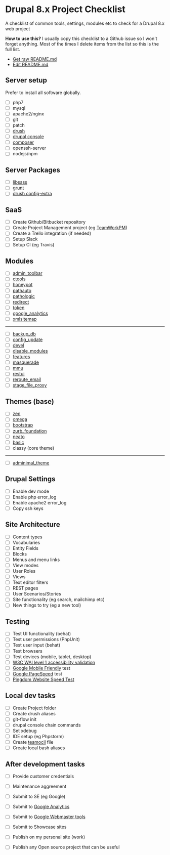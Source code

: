 # Drupal 8.x Project Checklist
A checklist of common tools, settings, modules etc to check for a Drupal 8.x web project

**How to use this?**
I usually copy this checklist to a Github issue so I won't forget anything. 
Most of the times I delete items from the list so this is the full list.

 - [Get raw README.md](https://raw.githubusercontent.com/theodorosploumis/drupal8-checklist/master/README.md)
 - [Edit README.md](https://github.com/theodorosploumis/drupal8-checklist/edit/master/README.md)


## Server setup

Prefer to install all software globally.

 - [ ] php7
 - [ ] mysql
 - [ ] apache2/nginx
 - [ ] git
 - [ ] patch
 - [ ] [drush](http://docs.drush.org/en/master/install/#installupgrade-a-global-drush)
 - [ ] [drupal console](https://hechoendrupal.gitbooks.io/drupal-console/content/en/getting/installer.html)
 - [ ] [composer](https://getcomposer.org/doc/00-intro.md#installation-linux-unix-osx)
 - [ ] openssh-server
 - [ ] nodejs/npm

## Server Packages

 - [ ] [libsass](https://github.com/sass/node-sass)
 - [ ] [grunt](http://gruntjs.com/)
 - [ ] [drush config-extra](https://github.com/drush-ops/config-extra)

## SaaS

 - [ ] Create Github/Bitbucket repository
 - [ ] Create Project Management project (eg [TeamWorkPM](https://teamworkpm.net/))
 - [ ] Create a Trello integration (if needed)
 - [ ] Setup Slack
 - [ ] Setup CI (eg Travis)

## Modules

 - [ ] [admin_toolbar](https://www.drupal.org/project/admin_toolbar)
 - [ ] [ctools](https://www.drupal.org/project/ctools)
 - [ ] [honeypot](https://www.drupal.org/project/honeypot)
 - [ ] [pathauto](https://www.drupal.org/project/pathauto)
 - [ ] [pathologic](https://www.drupal.org/project/pathologic)
 - [ ] [redirect](https://www.drupal.org/project/redirect)
 - [ ] [token](https://www.drupal.org/project/token)
 - [ ] [google_analytics](https://www.drupal.org/project/google_analytics)
 - [ ] [xmlsitemap](https://www.drupal.org/project/xmlsitemap)

---

 - [ ] [backup_db](https://www.drupal.org/project/backup_db)
 - [ ] [config_update](https://www.drupal.org/project/config_update)
 - [ ] [devel](https://www.drupal.org/project/devel)
 - [ ] [disable_modules](https://www.drupal.org/project/disable_modules)
 - [ ] [features](https://www.drupal.org/project/features)
 - [ ] [masquerade](https://www.drupal.org/project/masquerade)
 - [ ] [mmu](https://www.drupal.org/project/mmu)
 - [ ] [restui](https://www.drupal.org/project/restui)
 - [ ] [reroute_email](https://www.drupal.org/project/reroute_email)
 - [ ] [stage_file_proxy](https://www.drupal.org/project/stage_file_proxy)

## Themes (base)

 - [ ] [zen](https://www.drupal.org/project/zen)
 - [ ] [omega](https://www.drupal.org/project/omega)
 - [ ] [bootstrap](https://www.drupal.org/project/bootstrap)
 - [ ] [zurb_foundation](https://www.drupal.org/project/zurb_foundation)
 - [ ] [neato](https://www.drupal.org/project/neato)
 - [ ] [basic](https://www.drupal.org/project/basic)
 - [ ] classy (core theme)
 
---

 - [ ] [adminimal_theme](https://www.drupal.org/project/adminimal_theme)

## Drupal Settings

 - [ ] Enable dev mode
 - [ ] Enable php error_log
 - [ ] Enable apache2 error_log
 - [ ] Copy ssh keys

## Site Architecture

 - [ ] Content types
 - [ ] Vocabularies
 - [ ] Entity Fields
 - [ ] Blocks
 - [ ] Menus and menu links
 - [ ] View modes
 - [ ] User Roles
 - [ ] Views
 - [ ] Text editor filters
 - [ ] REST pages
 - [ ] User Scenarios/Stories
 - [ ] Site functionality (eg search, mailchimp etc)
 - [ ] New things to try (eg a new tool)

## Testing

 - [ ] Test UI functionality (behat)
 - [ ] Test user permissions (PhpUnit)
 - [ ] Test user input (behat)
 - [ ] Test browsers
 - [ ] Test devices (mobile, tablet, desktop)
 - [ ] [W3C WAI level 1 accessibility validation](https://validator.w3.org/)
 - [ ] [Google Mobile Friendly](https://www.google.com/webmasters/tools/mobile-friendly/) test
 - [ ] [Google PageSpeed](https://developers.google.com/speed/pagespeed/insights/) test
 - [ ] [Pingdom Website Speed Test](http://tools.pingdom.com/fpt/)

## Local dev tasks

 - [ ] Create Project folder
 - [ ] Create drush aliases
 - [ ] git-flow init
 - [ ] drupal console chain commands
 - [ ] Set xdebug
 - [ ] IDE setup (eg Phpstorm)
 - [ ] Create [teamocil](www.teamocil.com) file
 - [ ] Create local bash aliases

## After development tasks

 - [ ] Provide customer credentials
 - [ ] Maintenance aggreement
 - [ ] Submit to SE (eg Google)
 - [ ] Submit to [Google Analytics](https://analytics.google.com)
 - [ ] Submit to [Google Webmaster tools](https://www.google.com/webmasters/tools)
 - [ ] Submit to Showcase sites
 - [ ] Publish on my personal site (work)
 - [ ] Publish any Open source project that can be useful
 

